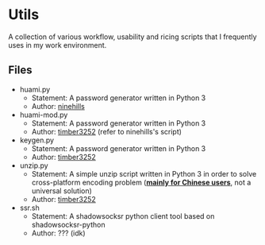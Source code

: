 # Utils

A collection of various workflow, usability and ricing scripts that I frequently uses in my work environment.

## Files

- huami.py
  - Statement: A password generator written in Python 3
  - Author: [ninehills](https://github.com/ninehills)
- huami-mod.py
  - Statement: A password generator written in Python 3
  - Author: [timber3252](https://github.com/timber3252) (refer to ninehills's script)
- keygen.py
  - Statement: A password generator written in Python 3
  - Author: [timber3252](https://github.com/timber3252)
- unzip.py
  - Statement: A simple unzip script written in Python 3 in order to solve cross-platform encoding problem (<u>**mainly for Chinese users**</u>, not a universal solution)
  - Author: [timber3252](https://github.com/timber3252)
- ssr.sh
  - Statement: A shadowsocksr python client tool based on shadowsocksr-python
  - Author: ??? (idk)
